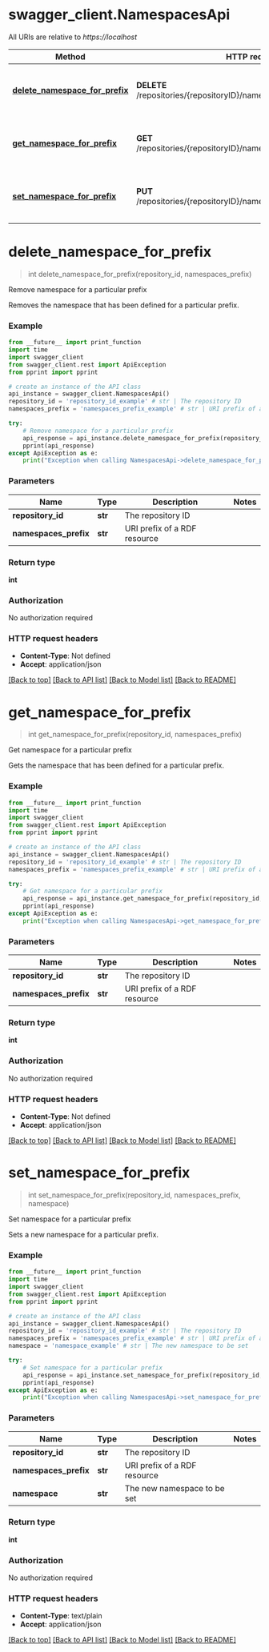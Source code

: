 # swagger_client.NamespacesApi

All URIs are relative to *https://localhost*

Method | HTTP request | Description
------------- | ------------- | -------------
[**delete_namespace_for_prefix**](NamespacesApi.md#delete_namespace_for_prefix) | **DELETE** /repositories/{repositoryID}/namespaces/{namespacesPrefix} | Remove namespace for a particular prefix
[**get_namespace_for_prefix**](NamespacesApi.md#get_namespace_for_prefix) | **GET** /repositories/{repositoryID}/namespaces/{namespacesPrefix} | Get namespace for a particular prefix
[**set_namespace_for_prefix**](NamespacesApi.md#set_namespace_for_prefix) | **PUT** /repositories/{repositoryID}/namespaces/{namespacesPrefix} | Set namespace for a particular prefix


# **delete_namespace_for_prefix**
> int delete_namespace_for_prefix(repository_id, namespaces_prefix)

Remove namespace for a particular prefix

Removes the namespace that has been defined for a particular prefix.

### Example
```python
from __future__ import print_function
import time
import swagger_client
from swagger_client.rest import ApiException
from pprint import pprint

# create an instance of the API class
api_instance = swagger_client.NamespacesApi()
repository_id = 'repository_id_example' # str | The repository ID
namespaces_prefix = 'namespaces_prefix_example' # str | URI prefix of a RDF resource

try:
    # Remove namespace for a particular prefix
    api_response = api_instance.delete_namespace_for_prefix(repository_id, namespaces_prefix)
    pprint(api_response)
except ApiException as e:
    print("Exception when calling NamespacesApi->delete_namespace_for_prefix: %s\n" % e)
```

### Parameters

Name | Type | Description  | Notes
------------- | ------------- | ------------- | -------------
 **repository_id** | **str**| The repository ID | 
 **namespaces_prefix** | **str**| URI prefix of a RDF resource | 

### Return type

**int**

### Authorization

No authorization required

### HTTP request headers

 - **Content-Type**: Not defined
 - **Accept**: application/json

[[Back to top]](#) [[Back to API list]](../README.md#documentation-for-api-endpoints) [[Back to Model list]](../README.md#documentation-for-models) [[Back to README]](../README.md)

# **get_namespace_for_prefix**
> int get_namespace_for_prefix(repository_id, namespaces_prefix)

Get namespace for a particular prefix

Gets the namespace that has been defined for a particular prefix.

### Example
```python
from __future__ import print_function
import time
import swagger_client
from swagger_client.rest import ApiException
from pprint import pprint

# create an instance of the API class
api_instance = swagger_client.NamespacesApi()
repository_id = 'repository_id_example' # str | The repository ID
namespaces_prefix = 'namespaces_prefix_example' # str | URI prefix of a RDF resource

try:
    # Get namespace for a particular prefix
    api_response = api_instance.get_namespace_for_prefix(repository_id, namespaces_prefix)
    pprint(api_response)
except ApiException as e:
    print("Exception when calling NamespacesApi->get_namespace_for_prefix: %s\n" % e)
```

### Parameters

Name | Type | Description  | Notes
------------- | ------------- | ------------- | -------------
 **repository_id** | **str**| The repository ID | 
 **namespaces_prefix** | **str**| URI prefix of a RDF resource | 

### Return type

**int**

### Authorization

No authorization required

### HTTP request headers

 - **Content-Type**: Not defined
 - **Accept**: application/json

[[Back to top]](#) [[Back to API list]](../README.md#documentation-for-api-endpoints) [[Back to Model list]](../README.md#documentation-for-models) [[Back to README]](../README.md)

# **set_namespace_for_prefix**
> int set_namespace_for_prefix(repository_id, namespaces_prefix, namespace)

Set namespace for a particular prefix

Sets a new namespace for a particular prefix.

### Example
```python
from __future__ import print_function
import time
import swagger_client
from swagger_client.rest import ApiException
from pprint import pprint

# create an instance of the API class
api_instance = swagger_client.NamespacesApi()
repository_id = 'repository_id_example' # str | The repository ID
namespaces_prefix = 'namespaces_prefix_example' # str | URI prefix of a RDF resource
namespace = 'namespace_example' # str | The new namespace to be set

try:
    # Set namespace for a particular prefix
    api_response = api_instance.set_namespace_for_prefix(repository_id, namespaces_prefix, namespace)
    pprint(api_response)
except ApiException as e:
    print("Exception when calling NamespacesApi->set_namespace_for_prefix: %s\n" % e)
```

### Parameters

Name | Type | Description  | Notes
------------- | ------------- | ------------- | -------------
 **repository_id** | **str**| The repository ID | 
 **namespaces_prefix** | **str**| URI prefix of a RDF resource | 
 **namespace** | **str**| The new namespace to be set | 

### Return type

**int**

### Authorization

No authorization required

### HTTP request headers

 - **Content-Type**: text/plain
 - **Accept**: application/json

[[Back to top]](#) [[Back to API list]](../README.md#documentation-for-api-endpoints) [[Back to Model list]](../README.md#documentation-for-models) [[Back to README]](../README.md)

